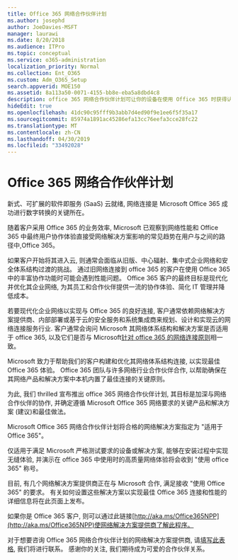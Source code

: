 ```yaml
---
title: Office 365 网络合作伙伴计划
ms.author: josephd
author: JoeDavies-MSFT
manager: laurawi
ms.date: 8/20/2018
ms.audience: ITPro
ms.topic: conceptual
ms.service: o365-administration
localization_priority: Normal
ms.collection: Ent_O365
ms.custom: Adm_O365_Setup
search.appverid: MOE150
ms.assetid: 8a113a50-0071-4155-bb8e-eba5a8dbd4c8
description: office 365 网络合作伙伴计划可让你的设备在使用 Office 365 时获得认证。
hideEdit: true
ms.openlocfilehash: 41dc90c95fff9b3abb7d4ed90f9e1ee6f5f35a17
ms.sourcegitcommit: 85974a1891ac45286efa13cc76eefa3cce28fc22
ms.translationtype: MT
ms.contentlocale: zh-CN
ms.lasthandoff: 04/30/2019
ms.locfileid: "33492028"
---
```

# <a name="office-365-networking-partner-program"></a>Office 365 网络合作伙伴计划

新式、可扩展的软件即服务 (SaaS) 云就绪, 网络连接是 Microsoft Office 365 成功进行数字转换的关键所在。  

随着客户采用 Office 365 的业务效率, Microsoft 已观察到网络性能和 Office 365 中最终用户协作体验直接受网络解决方案影响的常见趋势在用户与之间的路径中,Office 365。  

如果客户开始将其进入云, 则通常会面临从旧版、中心辐射、集中式企业网络和安全体系结构过渡的挑战。 通过旧网络连接到 office 365 的客户在使用 Office 365 中的丰富协作功能时可能会遇到性能问题。 Office 365 客户的最终目标是现代化并优化其企业网络, 为其员工和合作伙伴提供一流的协作体验、简化 IT 管理并降低成本。 

若要现代化企业网络以实现与 Office 365 的良好连接, 客户通常依赖网络解决方案提供商、内部部署或基于云的安全服务和系统集成商来规划、设计和实现云的网络连接服务行业. 客户通常会询问 Microsoft 其网络体系结构和解决方案是否适用于 office 365, 以及它们是否与 Microsoft[针对 office 365 的网络连接原则](http://aka.ms/PNC)相一致。  

Microsoft 致力于帮助我们的客户构建和优化其网络体系结构连接, 以实现最佳 Office 365 体验。 Office 365 团队与许多网络行业合作伙伴合作, 以帮助确保在其网络产品和解决方案中本机内置了最佳连接的关键原则。 

为此, 我们 thrilled 宣布推出 office 365 网络合作伙伴计划, 其目标是加深与网络合作伙伴的协作, 并确定遵循 Microsoft Office 365 网络要求的关键产品和解决方案 (建议)和最佳做法。 

Microsoft Office 365 网络合作伙伴计划将合格的网络解决方案指定为 "适用于 Office 365"。  

仅适用于满足 Microsoft 严格测试要求的设备或解决方案, 能够在安装过程中实现无缝体验, 并演示在 office 365 中使用时的高质量网络体验将会收到 "使用 office 365" 称号。  

目前, 有几个网络解决方案提供商正在与 Microsoft 合作, 满足接收 "使用 Office 365" 的要求。 有关如何设置这些解决方案以实现最佳 Office 365 连接和性能的详细信息将在此页面上发布。  

如果你是 Office 365 客户, 则可以通过此链接[http://aka.ms/Office365NPP](http://aka.ms/Office365NPP)使网络解决方案提供商了解此程序。

对于想要咨询 Office 365 网络合作伙伴计划的网络解决方案提供商, 请[填写此表格](https://forms.office.com/Pages/ResponsePage.aspx?id=v4j5cvGGr0GRqy180BHbRyOZxByRF1dLgv7k6ye5z8pUMTNCVTYyVk9GNEYzWjFOVkI1SzdJNUkyWi4u), 我们将进行联系。 感谢你的关注, 我们期待成为可爱的合作伙伴关系。 

